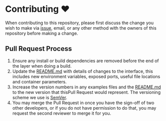 # Contributing :heart:

When contributing to this repository, please first discuss the change you wish
to make via [issue], email, or any other method with the owners of this
repository before making a change. 

## Pull Request Process

1. Ensure any install or build dependencies are removed before the end of the
   layer when doing a build.
2. Update the [README.md] with details of changes to the interface, this
   includes new environment variables, exposed ports, useful file locations and
   container parameters.
3. Increase the version numbers in any examples files and the [README.md] to the
   new version that thisPull Request would represent. The versioning scheme we
   use is [SemVer](http://semver.org/).
4. You may merge the Pull Request in once you have the sign-off of two other
   developers, or if you do not have permission to do that, you may request the
   second reviewer to merge it for you.

[README.md]: https://github.com/epfl-si/wpforms-epfl-payonline/blob/master/README.md
[issue]: https://github.com/epfl-si/wpforms-epfl-payonline/issues